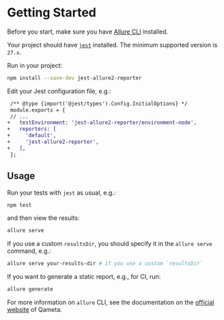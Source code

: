# Getting Started

Before you start, make sure you have [Allure CLI](https://docs.qameta.io/allure/#_get_started) installed.

Your project should have [`jest`](https://jestjs.io) installed. The minimum supported version is `27.x`.

Run in your project:

```bash
npm install --save-dev jest-allure2-reporter
```

Edit your Jest configuration file, e.g.:

```diff title="jest.config.js"
 /** @type {import('@jest/types').Config.InitialOptions} */
 module.exports = {
 // ...
+   testEnvironment: 'jest-allure2-reporter/environment-node',
+   reporters: [
+     'default',
+     'jest-allure2-reporter',
+   ],
 };
```

## Usage

Run your tests with `jest` as usual, e.g.:

```bash
npm test
```

and then view the results:

```bash
allure serve
```

If you use a custom `resultsDir`, you should specify it in the `allure serve` command, e.g.:

```bash
allure serve your-results-dir # if you use a custom `resultsDir`
```

If you want to generate a static report, e.g., for CI, run:

```bash
allure generate
```

For more information on `allure` CLI, see the documentation on the [official website](https://docs.qameta.io/allure/#_get_started) of Qameta.
